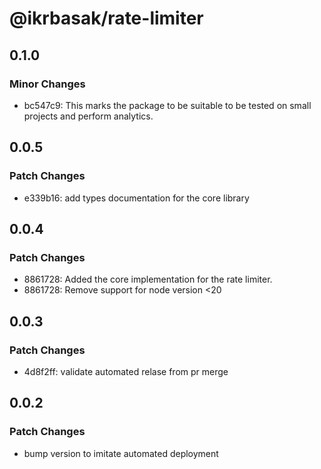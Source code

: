 # @ikrbasak/rate-limiter

## 0.1.0

### Minor Changes

- bc547c9: This marks the package to be suitable to be tested on small projects and perform analytics.

## 0.0.5

### Patch Changes

- e339b16: add types documentation for the core library

## 0.0.4

### Patch Changes

- 8861728: Added the core implementation for the rate limiter.
- 8861728: Remove support for node version <20

## 0.0.3

### Patch Changes

- 4d8f2ff: validate automated relase from pr merge

## 0.0.2

### Patch Changes

- bump version to imitate automated deployment
